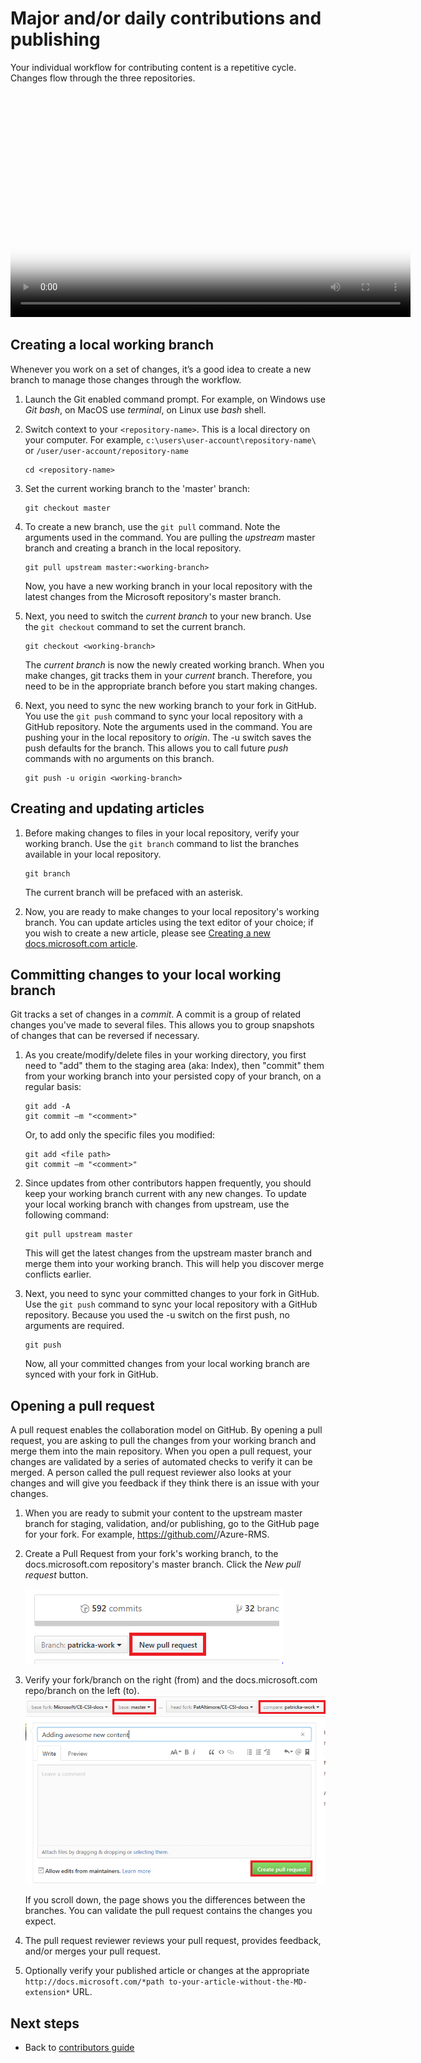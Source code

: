 # Major and/or daily contributions and publishing

Your individual workflow for contributing content is a repetitive cycle.  Changes flow through the three repositories. 

<video width="640" height="360" controls poster="./media/contributing-and-publishing/your-individual-workflow.png">
  <source src="http://video.ch9.ms/ch9/1e1b/63477be7-a3df-4d25-b8e7-9d79df411e1b/githubcontributorworkflow_mid.mp4" type="video/mp4">
  <a href="http://video.ch9.ms/ch9/1e1b/63477be7-a3df-4d25-b8e7-9d79df411e1b/githubcontributorworkflow_mid.mp4">
    <img src="./media/contributing-and-publishing/your-individual-workflow.png" alt="Your individual workflow">
  </a>
</video>

## Creating a local working branch

Whenever you work on a set of changes, it’s a good idea to create a new branch to manage those changes through the workflow.

1. Launch the Git enabled command prompt. For example, on Windows use *Git bash*, on MacOS use *terminal*, on Linux use *bash* shell.

2. Switch context to your `<repository-name>`. This is a local directory on your computer. For example, `c:\users\user-account\repository-name\` or  `/user/user-account/repository-name`

   ```
   cd <repository-name>
   ```

3. Set the current working branch to the 'master' branch:

   ```
   git checkout master
   ```

4. To create a new branch, use the `git pull` command. Note the arguments used in the command. You are pulling the *upstream* master branch and creating a branch <working branch> in the local repository.

   ```
   git pull upstream master:<working-branch>
   ```

    Now, you have a new working branch in your local repository with the latest changes from the Microsoft repository's master branch. 

5. Next, you need to switch the *current branch* to your new branch.  Use the `git checkout` command to set the current branch.

   ```
   git checkout <working-branch>
   ```

    The *current branch* is now the newly created working branch. When you make changes, git tracks them in your *current* branch.  Therefore, you need to be in the appropriate branch before you start making changes.  

6. Next, you need to sync the new working branch to your fork in GitHub.  You use the `git push` command to sync your local repository with a GitHub repository. Note the arguments used in the command. You are pushing your <working branch> in the local repository to *origin*. The -u switch saves the push defaults for the branch. This allows you to call future *push* commands with no arguments on this branch. 

   ```
   git push -u origin <working-branch>
   ```

## Creating and updating articles

1. Before making changes to files in your local repository, verify your working branch. Use the `git branch` command to list the branches available in your local repository.

   ```
   git branch
   ```

    The current branch will be prefaced with an asterisk.

2. Now, you are ready to make changes to your local repository's working branch. You can update articles using the text editor of your choice; if you wish to create a new article, please see [Creating a new docs.microsoft.com article](create-new-article.md).


## Committing changes to your local working branch

Git tracks a set of changes in a *commit*. A commit is a group of related changes you've made to several files. This allows you to group snapshots of changes that can be reversed if necessary. 

1. As you create/modify/delete files in your working directory, you first need to "add" them to the staging area (aka: Index), then "commit" them from your working branch into your persisted copy of your branch, on a regular basis:

   ```
   git add -A
   git commit –m "<comment>"
   ```

   Or, to add only the specific files you modified:

   ```
   git add <file path>
   git commit –m "<comment>"
   ```

4. Since updates from other contributors happen frequently, you should keep your working branch current with any new changes. To update your local working branch with changes from upstream, use the following command:

   ```
   git pull upstream master
   ```

    This will get the latest changes from the upstream master branch and merge them into your working branch. This will help you discover merge conflicts earlier.

5. Next, you need to sync your committed changes to your fork in GitHub.  Use the `git push` command to sync your local repository with a GitHub repository. Because you used the -u switch on the first push, no arguments are required.

   ```
   git push
   ```

    Now, all your committed changes from your local working branch are synced with your fork in GitHub.

## Opening a pull request

A pull request enables the collaboration model on GitHub. By opening a pull request, you are asking to pull the changes from your working branch and merge them into the main repository. When you open a pull request, your changes are validated by a series of automated checks to verify it can be merged.  A person called the pull request reviewer also looks at your changes and will give you feedback if they think there is an issue with your changes.


1. When you are ready to submit your content to the upstream master branch for staging, validation, and/or publishing, go to the GitHub page for your fork. For example, https://github.com/<GitHub-user-name>/Azure-RMS. 

2. Create a Pull Request from your fork's working branch, to the docs.microsoft.com repository's master branch. Click the *New pull request* button.

   ![New pull request button](./media/contributing-and-publishing/new-pull-request-button.png)

3. Verify your fork/branch on the right (from) and the docs.microsoft.com repo/branch on the left (to). 
   ![Pull request](./media/contributing-and-publishing/pull-request.png)

   If you scroll down, the page shows you the differences between the branches. You can validate the pull request contains the changes you expect.

4. The pull request reviewer reviews your pull request, provides feedback, and/or merges your pull request. 

5. Optionally verify your published article or changes at the appropriate `http://docs.microsoft.com/*path to-your-article-without-the-MD-extension*` URL.


## Next steps

- Back to [contributors guide](./index.md)